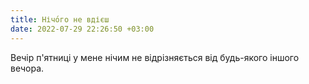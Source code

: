 ```yaml
---
title: Нічо́го не вдієш
date: 2022-07-29 22:26:50 +03:00
---
```


Вечір п'ятниці у мене нічим не відрізняється від будь-якого іншого вечора.

